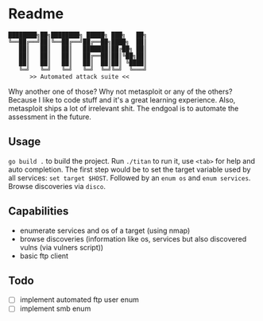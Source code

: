 # Readme

```
████████╗██╗████████╗ █████╗ ███╗   ██╗
╚══██╔══╝██║╚══██╔══╝██╔══██╗████╗  ██║
   ██║   ██║   ██║   ███████║██╔██╗ ██║
   ██║   ██║   ██║   ██╔══██║██║╚██╗██║
   ██║   ██║   ██║   ██║  ██║██║ ╚████║
   ╚═╝   ╚═╝   ╚═╝   ╚═╝  ╚═╝╚═╝  ╚═══╝
      >> Automated attack suite <<
```

Why another one of those? Why not metasploit or any of the others? Because I like to code stuff and it's a great learning experience. Also, metasploit ships a lot of irrelevant shit. The endgoal is to automate the assessment in the future.

## Usage
`go build .` to build the project. Run `./titan` to run it, use `<tab>` for help and auto completion. The first step would be to set the target variable used by all services: `set target $HOST`. Followed by an `enum os` and `enum services`. Browse discoveries via `disco`.

## Capabilities
- enumerate services and os of a target (using nmap)
- browse discoveries (information like os, services but also discovered vulns (via vulners script))
- basic ftp client

## Todo
- [ ] implement automated ftp user enum
- [ ] implement smb enum